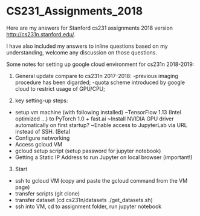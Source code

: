 # CS231_Assignments_2018
Here are my answers for Stanford cs231 assignments 2018 version http://cs231n.stanford.edu/.

I have also included my answers to inline questions based on my understanding, welcome any discussion on those questions.

Some notes for setting up google cloud environment for cs231n 2018-2019:
1) General update compare to cs231n 2017-2018:
  -previous imaging procedure has been digarded; 
  -quota scheme introduced by google cloud to restrict usage of GPU/CPU;
  
2) key setting-up steps:
  - setup vm machine (with following installed)
    ~TensorFlow 1.13 (Intel optimized ...) to PyTorch 1.0 + fast.ai
    ~Install NVIDIA GPU driver automatically on first startup?
    ~Enable access to JupyterLab via URL instead of SSH. (Beta)
  - Configure networking
  - Access gcloud VM
  - gcloud setup script (setup password for jupyter notebook)
  - Getting a Static IP Address to run Jupyter on local browser (important!)
  
3) Start
  - ssh to gcloud VM (copy and paste the gcloud command from the VM page)
  - transfer scripts (git clone)
  - transfer dataset (cd cs231n/datasets     ./get_datasets.sh)
  - ssh into VM, cd to assignment folder, run jupyter notebook
